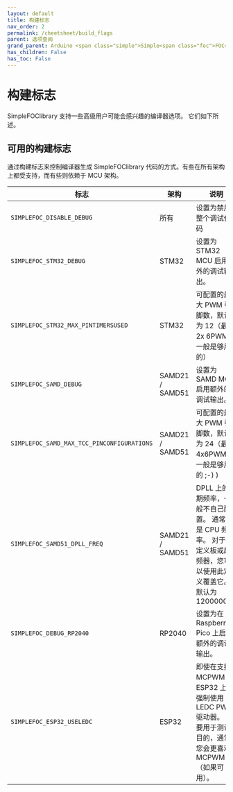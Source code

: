 ```yaml
---
layout: default
title: 构建标志
nav_order: 2
permalink: /cheetsheet/build_flags
parent: 选项查阅
grand_parent: Arduino <span class="simple">Simple<span class="foc">FOC</span>library</span>
has_children: False
has_toc: False
---
```



# 构建标志

<span class="simple">Simple<span class="foc">FOC</span>library</span> 支持一些高级用户可能会感兴趣的编译器选项。 它们如下所述。

## 可用的构建标志

通过构建标志来控制编译器生成 <span class="simple">Simple<span class="foc">FOC</span>library</span> 代码的方式。有些在所有架构上都受支持，而有些则依赖于 MCU 架构。

标志 | 架构 | 说明 
--- | --- | ---
`SIMPLEFOC_DISABLE_DEBUG` | 所有 | 设置为禁用整个调试代码 
`SIMPLEFOC_STM32_DEBUG` | STM32 | 设置为 STM32 MCU 启用额外的调试输出。 
`SIMPLEFOC_STM32_MAX_PINTIMERSUSED` | STM32 | 可配置的最大 PWM 引脚数，默认为 12（最多 2x 6PWM，一般是够用的） 
`SIMPLEFOC_SAMD_DEBUG` | SAMD21 / SAMD51 | 设置为 SAMD MCU 启用额外的调试输出。 
`SIMPLEFOC_SAMD_MAX_TCC_PINCONFIGURATIONS` | SAMD21 / SAMD51 | 可配置的最大 PWM 引脚数，默认为 24（最多 4x6PWM，一般是够用的 ;-) ) 
`SIMPLEFOC_SAMD51_DPLL_FREQ` | SAMD21 / SAMD51 | DPLL 上的预期频率，一般不自己配置。 通常这是 CPU 频率。 对于自定义板或超频器，您可以使用此定义覆盖它。 默认为 120000000 
`SIMPLEFOC_DEBUG_RP2040` | RP2040 | 设置为在 Raspberry Pico 上启用额外的调试输出。 
`SIMPLEFOC_ESP32_USELEDC` | ESP32 | 即使在支持 MCPWM 的 ESP32 上也强制使用 LEDC PWM 驱动器。 主要用于测试目的，通常您会更喜欢 MCPWM（如果可用）。 
